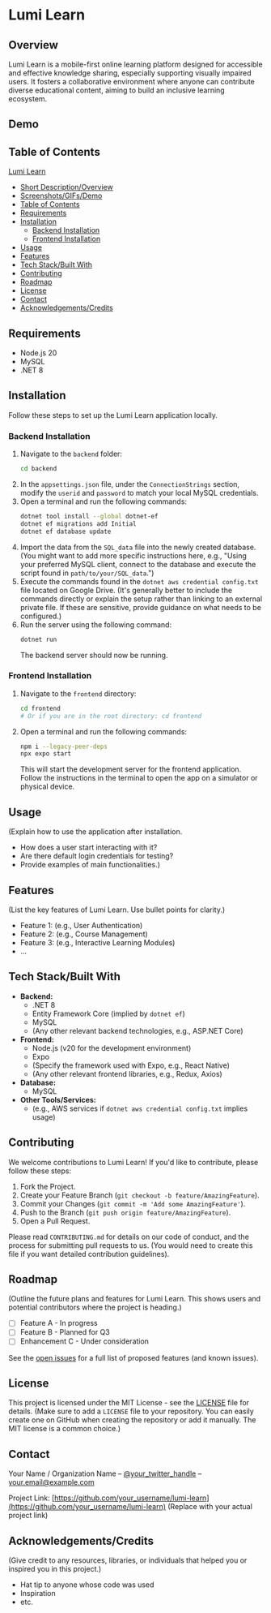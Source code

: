 # Lumi Learn

## Overview

Lumi Learn is a mobile-first online learning platform designed for accessible and effective knowledge sharing, especially supporting visually impaired users. It fosters a collaborative environment where anyone can contribute diverse educational content, aiming to build an inclusive learning ecosystem.

## Demo

## Table of Contents

[Lumi Learn](#lumi-learn)
- [Short Description/Overview](#short-descriptionoverview)
- [Screenshots/GIFs/Demo](#screenshotsgifsdemo)
- [Table of Contents](#table-of-contents)
- [Requirements](#requirements)
- [Installation](#installation)
  - [Backend Installation](#backend-installation)
  - [Frontend Installation](#frontend-installation)
- [Usage](#usage)
- [Features](#features)
- [Tech Stack/Built With](#tech-stackbuilt-with)
- [Contributing](#contributing)
- [Roadmap](#roadmap)
- [License](#license)
- [Contact](#contact)
- [Acknowledgements/Credits](#acknowledgementscredits)

## Requirements

- Node.js 20
- MySQL
- .NET 8

## Installation

Follow these steps to set up the Lumi Learn application locally.

### Backend Installation

1.  Navigate to the `backend` folder:
    ```bash
    cd backend
    ```
2.  In the `appsettings.json` file, under the `ConnectionStrings` section, modify the `userid` and `password` to match your local MySQL credentials.
3.  Open a terminal and run the following commands:
    ```bash
    dotnet tool install --global dotnet-ef
    dotnet ef migrations add Initial
    dotnet ef database update
    ```
4.  Import the data from the `SQL_data` file into the newly created database.
    (You might want to add more specific instructions here, e.g., "Using your preferred MySQL client, connect to the database and execute the script found in `path/to/your/SQL_data`.")
5.  Execute the commands found in the `dotnet aws credential config.txt` file located on Google Drive.
    (It's generally better to include the commands directly or explain the setup rather than linking to an external private file. If these are sensitive, provide guidance on what needs to be configured.)
6.  Run the server using the following command:
    ```bash
    dotnet run
    ```
    The backend server should now be running.

### Frontend Installation

1.  Navigate to the `frontend` directory:
    ```bash
    cd frontend
    # Or if you are in the root directory: cd frontend
    ```
2.  Open a terminal and run the following commands:
    ```bash
    npm i --legacy-peer-deps
    npx expo start
    ```
    This will start the development server for the frontend application. Follow the instructions in the terminal to open the app on a simulator or physical device.

## Usage

(Explain how to use the application after installation.
- How does a user start interacting with it?
- Are there default login credentials for testing?
- Provide examples of main functionalities.)
## Features

(List the key features of Lumi Learn. Use bullet points for clarity.)
- Feature 1: (e.g., User Authentication)
- Feature 2: (e.g., Course Management)
- Feature 3: (e.g., Interactive Learning Modules)
- ...

## Tech Stack/Built With

- **Backend:**
    - .NET 8
    - Entity Framework Core (implied by `dotnet ef`)
    - MySQL
    - (Any other relevant backend technologies, e.g., ASP.NET Core)
- **Frontend:**
    - Node.js (v20 for the development environment)
    - Expo
    - (Specify the framework used with Expo, e.g., React Native)
    - (Any other relevant frontend libraries, e.g., Redux, Axios)
- **Database:**
    - MySQL
- **Other Tools/Services:**
    - (e.g., AWS services if `dotnet aws credential config.txt` implies usage)

## Contributing

We welcome contributions to Lumi Learn! If you'd like to contribute, please follow these steps:

1.  Fork the Project.
2.  Create your Feature Branch (`git checkout -b feature/AmazingFeature`).
3.  Commit your Changes (`git commit -m 'Add some AmazingFeature'`).
4.  Push to the Branch (`git push origin feature/AmazingFeature`).
5.  Open a Pull Request.

Please read `CONTRIBUTING.md` for details on our code of conduct, and the process for submitting pull requests to us. (You would need to create this file if you want detailed contribution guidelines).

## Roadmap

(Outline the future plans and features for Lumi Learn. This shows users and potential contributors where the project is heading.)
- [ ] Feature A - In progress
- [ ] Feature B - Planned for Q3
- [ ] Enhancement C - Under consideration

See the [open issues](link_to_your_issues_page) for a full list of proposed features (and known issues).

## License

This project is licensed under the MIT License - see the [LICENSE](LICENSE) file for details.
(Make sure to add a `LICENSE` file to your repository. You can easily create one on GitHub when creating the repository or add it manually. The MIT license is a common choice.)

## Contact

Your Name / Organization Name – [@your_twitter_handle](https://twitter.com/your_twitter_handle) – your.email@example.com

Project Link: [https://github.com/your_username/lumi-learn](https://github.com/your_username/lumi-learn)
(Replace with your actual project link)

## Acknowledgements/Credits

(Give credit to any resources, libraries, or individuals that helped you or inspired you in this project.)
- Hat tip to anyone whose code was used
- Inspiration
- etc.
